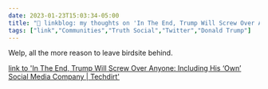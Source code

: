 ---date: 2023-01-23T15:03:34-05:00title: "🔗 linkblog: my thoughts on 'In The End, Trump Will Screw Over Anyone: Including His ‘Own’ Social Media Company | Techdirt'"tags: ["link","Communities","Truth Social","Twitter","Donald Trump"]---Welp, all the more reason to leave birdsite behind.   [link to 'In The End, Trump Will Screw Over Anyone: Including His ‘Own’ Social Media Company | Techdirt'](https://www.techdirt.com/2023/01/23/in-the-end-trump-will-screw-over-anyone-including-his-own-social-media-company/)